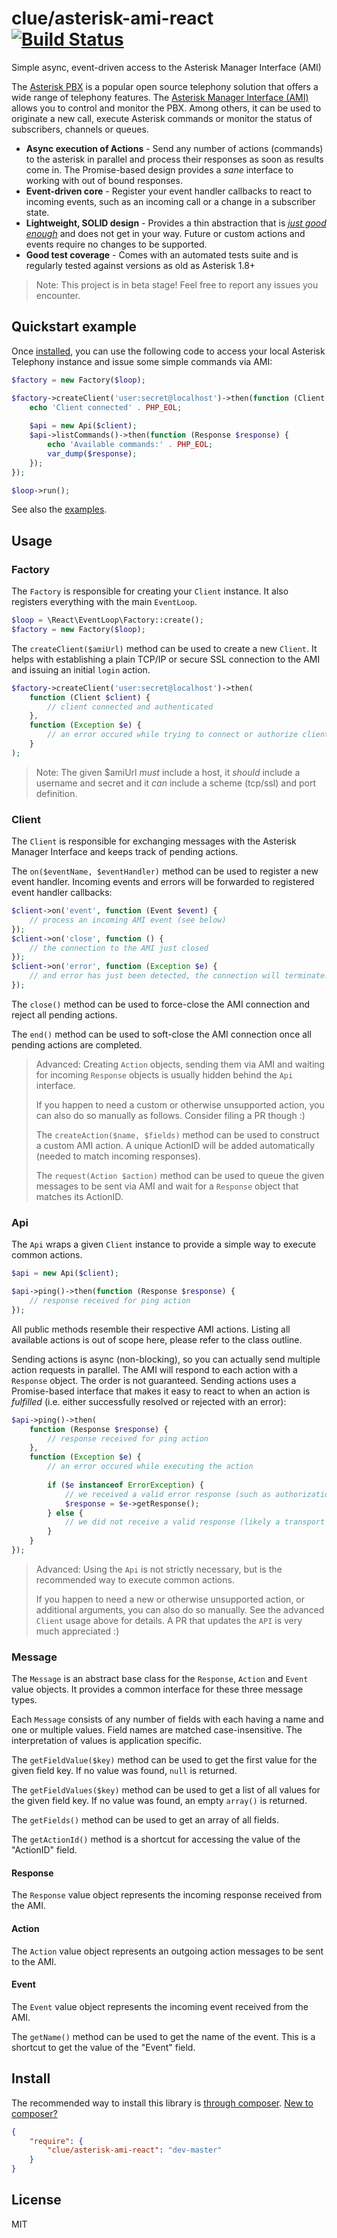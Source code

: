 # clue/asterisk-ami-react [![Build Status](https://travis-ci.org/clue/reactphp-asterisk-ami.png?branch=master)](https://travis-ci.org/clue/reactphp-asterisk-ami)

Simple async, event-driven access to the Asterisk Manager Interface (AMI)

The [Asterisk PBX](http://asterisk.org/) is a popular open source telephony solution
that offers a wide range of telephony features.
The [Asterisk Manager Interface (AMI)](https://wiki.asterisk.org/wiki/display/AST/The+Asterisk+Manager+TCP+IP+API)
allows you to control and monitor the PBX.
Among others, it can be used to originate a new call, execute Asterisk commands or
monitor the status of subscribers, channels or queues.

* **Async execution of Actions** -
  Send any number of actions (commands) to the asterisk in parallel and
  process their responses as soon as results come in.
  The Promise-based design provides a *sane* interface to working with out of bound responses.
* **Event-driven core** -
  Register your event handler callbacks to react to incoming events, such as an incoming call or
  a change in a subscriber state.
* **Lightweight, SOLID design** -
  Provides a thin abstraction that is [*just good enough*](http://en.wikipedia.org/wiki/Principle_of_good_enough)
  and does not get in your way.
  Future or custom actions and events require no changes to be supported.
* **Good test coverage** -
  Comes with an automated tests suite and is regularly tested against versions as old as Asterisk 1.8+

> Note: This project is in beta stage! Feel free to report any issues you encounter.

## Quickstart example

Once [installed](#install), you can use the following code to access your local
Asterisk Telephony instance and issue some simple commands via AMI:

```php
$factory = new Factory($loop);

$factory->createClient('user:secret@localhost')->then(function (Client $client) {
    echo 'Client connected' . PHP_EOL;
    
    $api = new Api($client);
    $api->listCommands()->then(function (Response $response) {
        echo 'Available commands:' . PHP_EOL;
        var_dump($response);
    });
});

$loop->run();
```

See also the [examples](example).

## Usage

### Factory

The `Factory` is responsible for creating your `Client` instance.
It also registers everything with the main `EventLoop`.

```php
$loop = \React\EventLoop\Factory::create();
$factory = new Factory($loop);
```

The `createClient($amiUrl)` method can be used to create a new `Client`.
It helps with establishing a plain TCP/IP or secure SSL connection to the AMI
and issuing an initial `login` action.

```php
$factory->createClient('user:secret@localhost')->then(
    function (Client $client) {
        // client connected and authenticated
    },
    function (Exception $e) {
        // an error occured while trying to connect or authorize client
    }
);
```

> Note: The given $amiUrl *must* include a host, it *should* include a username and secret
> and it *can* include a scheme (tcp/ssl) and port definition.

### Client

The `Client` is responsible for exchanging messages with the Asterisk Manager Interface
and keeps track of pending actions.

The `on($eventName, $eventHandler)` method can be used to register a new event handler.
Incoming events and errors will be forwarded to registered event handler callbacks:

```php
$client->on('event', function (Event $event) {
    // process an incoming AMI event (see below)
});
$client->on('close', function () {
    // the connection to the AMI just closed
});
$client->on('error', function (Exception $e) {
    // and error has just been detected, the connection will terminate...
});
```

The `close()` method can be used to force-close the AMI connection and reject all pending actions.

The `end()` method can be used to soft-close the AMI connection once all pending actions are completed.

> Advanced: Creating `Action` objects, sending them via AMI and waiting for incoming
> `Response` objects is usually hidden behind the `Api` interface.
>
> If you happen to need a custom or otherwise unsupported action, you can also do so manually
> as follows. Consider filing a PR though :)
>
> The `createAction($name, $fields)` method can be used to construct a custom AMI action.
> A unique ActionID will be added automatically (needed to match incoming responses).
>
> The `request(Action $action)` method can be used to queue the given messages to be sent via AMI
> and wait for a `Response` object that matches its ActionID.

### Api

The `Api` wraps a given `Client` instance to provide a simple way to execute common actions.

```php
$api = new Api($client);

$api->ping()->then(function (Response $response) {
    // response received for ping action
});
```

All public methods resemble their respective AMI actions.
Listing all available actions is out of scope here, please refer to the class outline.

Sending actions is async (non-blocking), so you can actually send multiple action requests in parallel.
The AMI will respond to each action with a `Response` object. The order is not guaranteed.
Sending actions uses a Promise-based interface that makes it easy to react to when an action is *fulfilled*
(i.e. either successfully resolved or rejected with an error):

```php
$api->ping()->then(
    function (Response $response) {
        // response received for ping action
    },
    function (Exception $e) {
        // an error occured while executing the action
        
        if ($e instanceof ErrorException) {
            // we received a valid error response (such as authorization error)
            $response = $e->getResponse();
        } else {
            // we did not receive a valid response (likely a transport issue)
        }
    }
});
```

> Advanced: Using the `Api` is not strictly necessary, but is the recommended way to execute common actions.
>
> If you happen to need a new or otherwise unsupported action, or additional arguments,
> you can also do so manually. See the advanced `Client` usage above for details.
> A PR that updates the `API` is very much appreciated :)

### Message

The `Message` is an abstract base class for the `Response`, `Action` and `Event` value objects.
It provides a common interface for these three message types.

Each `Message` consists of any number of fields with each having a name and one or multiple values.
Field names are matched case-insensitive. The interpretation of values is application specific.

The `getFieldValue($key)` method can be used to get the first value for the given field key.
If no value was found, `null` is returned.

The `getFieldValues($key)` method can be used to get a list of all values for the given field key.
If no value was found, an empty `array()` is returned.

The `getFields()` method can be used to get an array of all fields.

The `getActionId()` method is a shortcut for accessing the value of the "ActionID" field.

#### Response

The `Response` value object represents the incoming response received from the AMI.

#### Action

The `Action` value object represents an outgoing action messages to be sent to the AMI.

#### Event

The `Event` value object represents the incoming event received from the AMI.

The `getName()` method can be used to get the name of the event. This is a shortcut to
get the value of the "Event" field.

## Install

The recommended way to install this library is [through composer](http://getcomposer.org). [New to composer?](http://getcomposer.org/doc/00-intro.md)

```JSON
{
    "require": {
        "clue/asterisk-ami-react": "dev-master"
    }
}
```

## License

MIT

